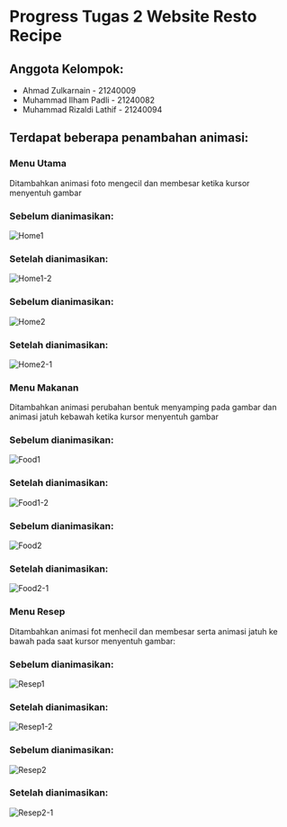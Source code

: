 # Progress Tugas 2 Website Resto Recipe 
## Anggota Kelompok:
- Ahmad Zulkarnain - 21240009
- Muhammad Ilham Padli - 21240082
- Muhammad Rizaldi Lathif - 21240094
## Terdapat beberapa penambahan animasi:
### Menu Utama
Ditambahkan animasi foto mengecil dan membesar ketika kursor menyentuh gambar
### Sebelum dianimasikan:
![Home1](https://github.com/Padli1407/RestoRecipe-Website_desc2/assets/131162646/71dc05d2-c358-413d-bb22-0d185f288ad4)
### Setelah dianimasikan:
![Home1-2](https://github.com/Padli1407/RestoRecipe-Website_desc2/assets/131162646/ee8afcaf-4f61-4513-9a8d-6b967fc2ec30)
### Sebelum dianimasikan:
![Home2](https://github.com/Padli1407/RestoRecipe-Website_desc2/assets/131162646/ca8a5c76-9214-4a68-b619-d953bbaa64ff)
### Setelah dianimasikan:
![Home2-1](https://github.com/Padli1407/RestoRecipe-Website_desc2/assets/131162646/1c14d1e2-30a7-4e39-82ac-5fb3a60594c5)
### Menu Makanan
Ditambahkan animasi perubahan bentuk menyamping pada gambar dan animasi jatuh kebawah ketika kursor menyentuh gambar
### Sebelum dianimasikan:
![Food1](https://github.com/Padli1407/RestoRecipe-Website_desc2/assets/131162646/b3b6b9a8-175d-49a1-ab88-95135a671cb2)
### Setelah dianimasikan:
![Food1-2](https://github.com/Padli1407/RestoRecipe-Website_desc2/assets/131162646/bee4d3e9-bfb0-43f2-8904-3fed74744f56)
### Sebelum dianimasikan:
![Food2](https://github.com/Padli1407/RestoRecipe-Website_desc2/assets/131162646/d4ac2cfa-f365-4942-8e23-9e236a2536e9)
### Setelah dianimasikan:
![Food2-1](https://github.com/Padli1407/RestoRecipe-Website_desc2/assets/131162646/a45bc3d5-6701-4430-84ea-8d6b15d07361)
### Menu Resep
Ditambahkan animasi fot menhecil dan membesar serta animasi jatuh ke bawah pada saat kursor menyentuh gambar:
### Sebelum dianimasikan:
![Resep1](https://github.com/Padli1407/RestoRecipe-Website_desc2/assets/131162646/947a6d9a-5ab8-44ec-a349-ae803b6d59e6)
### Setelah dianimasikan:
![Resep1-2](https://github.com/Padli1407/RestoRecipe-Website_desc2/assets/131162646/3398166a-81ef-4c5a-a8b8-f9f6fba5a182)
### Sebelum dianimasikan:
![Resep2](https://github.com/Padli1407/RestoRecipe-Website_desc2/assets/131162646/f97121e3-c3b5-4a16-8237-8cffd5175bdf)
### Setelah dianimasikan:
![Resep2-1](https://github.com/Padli1407/RestoRecipe-Website_desc2/assets/131162646/fe672c9e-1e4a-42f2-a2c3-30cee168d91d)
